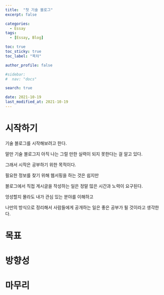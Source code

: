 ```yaml
---
title:  "첫 기술 블로그" 
excerpt: false

categories:
  - Essay
tags:
  - [Essay, Blog]

toc: true
toc_sticky: true
toc_label: "목차"

author_profile: false

#sidebar:
#  nav: "docs"

search: true

date: 2021-10-19
last_modified_at: 2021-10-19
---
```

<!--  공지사항 - {: .notice--success} -->
<!--  버튼 추가 - [Text](#link){: .btn .btn--success} -->

<!-- ![essay-1](https://github.com/on99yu/on99yu.github.io/blob/master/images/essay-1.jpg?raw=true)
{: .text-center} -->


# 시작하기

기술 블로그를 시작해보려고 한다.

말만 기술 블로그지 아직 나는 그럴 만한 실력이 되지 못한다는 걸 알고 있다.


그래서 시작은 공부하기 위한 목적이다.

필요한 정보를 찾기 위해 웹서핑을 하는 것은 쉽지만

블로그에서 직접 게시글을 작성하는 일은 정말 많은 시간과 노력이 요구된다.

엉성할지 몰라도 내가 관심 있는 분야를 이해하고

나만의 방식으로 정리해서 사람들에게 공개하는 일은 좋은 공부가 될 것이라고 생각한다.


# 목표
<!--

솔직히 말하면 대학생 2학년이 되어서도 혼자서 할수있는게 없다


나는 어떤 일을 수행할때 그 일에 대한 목적과 방향성을 문장으로 만들어 놓는것을 좋아한다

지금까지는 남에게 보여줄일이 없으니 머리속에서만 집어넣고 필요할때마다 꺼내어 사용했지만

정말 문장으로 

자신이 무엇을 하고있는지 문장으로 표현해서 설명하려고하면  

왜

이 블로그는 제가 관심있는 분야의 내용을 데이터화시키고 정제하여
웹페이지를 하나 개설해 퍼블리싱하는데까지의 목적이 있습니다

한가지의 주요 목표가있지만

이 프로젝트를 진행하면서 내가 얻어가는 것으 여러가지일것이라고 예상한다
보통 한가지 목적에 몰두하다보면 시간이 지날수록 문제 막히가 답답해지면
내가 향해가는길에 대한 방향성과 정체성에 혼돈이 와 지루해질수있다
내가 이것으로 부터 얻어가는것이 다양하다고 생각하면 쉽게 지치기 않을수있다고 생각한다 

내가 이 웹페이지를 만들면서 배우는것은
1. 데이터베이스 다루기
2. 웹 제작의 숙련도향상/ 스킬향상
3. 자료를 공부하면서 영어 독해능력 향상
4. 내 실생활에서 사용가능 유용

-->
# 방향성

<!--

솔직히 말씀드리자면 지금 저의 개발 수준은 굉장히 낮습니다
Github 블로그를 개설하고 커스텀 하는대도 오랜시간 애를 먹어서 포스팅 하나 
마음에 들게 올리는데까지 포기하고싶었던적이 많았습니다..

하지만 또 처음이 어렵다라는것을 알고있거든요. 여기서 포기해버리면 어떤일도 해내지 못하지않을까 생각합니다. 오래 달리기를 하는데 처음부터 속도를 올리면 안되잖아요? ㅎㅎ
조금씩 조금씩 차근차근 해나가보려고 합니다
그렇게 해서 처음에는 1달에 1게시물은 무조건 올리기 

긴글을 읽어 내려갈때, 집중이 흐트러지지않고 정돈이 잘 된 글을 쓰고 싶습니다
블로그에 모든 정보를 적는다고해도 사람들은 자신이 필요한 정보만 찾아가게되기 마련이라고 생각합니다
그 과정에서 글에대한 지루함, 어수선함을 피하기위해 노력할겁니다

-->

# 마무리

<!-- 
누구라도 블로그를 시작할수있지 않을까 하는생각이 든다

공개적(방문자는 아무도없지만)인 곳에 제 생각들을 정리하여 적는일이 처음이여서
어색함을 느끼고있습니다
글쓰기라는게 이렇게 어려운 일인지를 이번에 깨달아 정말 많은 시간과 노력이 투자되야 할것같아요 ㅎㅎ..


이 블로그의 외관, 디자인도 신경쓰면서 적잘한 디자인 감각도 길러나가려고하는데 불편하시거나 수정했으면 좋을것같은 부분은 언제든지 피드백 해주시면 감사하겠습니다.

-->